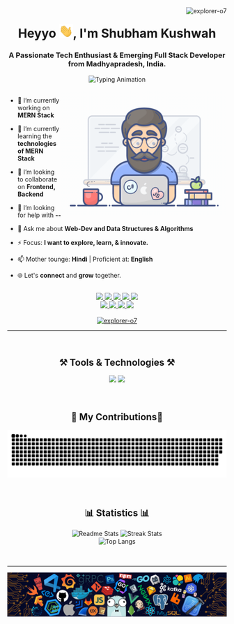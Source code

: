 <!-- This readme markdown is inspired by https://github.com/salesp07 -->
<!-- Dynamic Profile Views Count -->
<img align="right" src="https://komarev.com/ghpvc/?username=explorer-o7&label=Visit+Count&color=d940ff&style=plastic" alt="explorer-o7" />
<!-- My Introduction -->
<h1 align="center">Heyyo <img src="./img/hand_wave.gif" width="32" />, I'm Shubham Kushwah</h1>
<h3 align="center">A Passionate Tech Enthusiast & Emerging Full Stack Developer from Madhyapradesh, India.</h3>

<!-- Dynamic Typing Animation -->
<div align="center">
  <img src="https://readme-typing-svg.herokuapp.com/?font=Arial+Rounded+MT&size=30&width=425&height=70&duration=4000&pause=1000&color=D940FF&lines=Programming+Concepts;Data+Structures+%26+Algorithms;Full+Stack+Web+Development" alt="Typing Animation" />
</div>
<br/>

<!-- Programmer GIF -->
<img align="right" alt="Coding" width="380" src="./img/programmer.gif" />

<!-- Details About Me -->
- 🔭 I’m currently working on **MERN Stack**

- 🌱 I’m currently learning the **technologies of MERN Stack**

- 👯 I’m looking to collaborate on **Frontend, Backend**

- 🤝 I’m looking for help with **--**

- 💬 Ask me about **Web-Dev and Data Structures & Algorithms**

- ⚡ Focus: **I want to explore, learn, & innovate.**

- 📫 Mother tounge: **Hindi** | Proficient at: **English**

- 🌐 Let's **connect** and **grow** together.
<br/>

<!-- Social Links -->
<div align="center"> 
  <a href="mailto:shubhamkushwah.official@gmail.com">
    <img src="https://img.shields.io/badge/Gmail-D6D6D6?style=for-the-badge&logo=gmail&logoColor=red" />
  </a>
  <a href="https://github.com/explorer-o7">
    <img src="https://img.shields.io/badge/GitHub-000000?style=for-the-badge&logo=github&logoColor=white" />
  </a>
  <a href="https://linkedin.com/in/shubham-kushwah-30816424b" target="_blank">
    <img src="https://img.shields.io/badge/LinkedIn-0077B5?style=for-the-badge&logo=linkedin&logoColor=white" target="_blank" />
  </a>
  <a href="https://x.com/_explorer_07" target="_blank">
    <img src="https://img.shields.io/badge/Twitter-FFFFFF?style=for-the-badge&logo=x&logoColor=black" target="_blank" />
  </a>
  <a href="https://discord.com/shubham_75" target="_blank">
    <img src="https://img.shields.io/badge/Discord-5865F2?style=for-the-badge&logo=discord&logoColor=white" target="_blank" />
  </a>
  <br/>
  <a href="https://hackerrank.com/profile/shubhamkushwa_g1" target="_blank">
    <img src="https://img.shields.io/badge/Hackerrank-31F565?style=for-the-badge&logo=hackerrank&logoColor=black" target="_blank" />
  </a>
  <a href="https://leetcode.com/u/kushwahs963" target="_blank">
    <img src="https://img.shields.io/badge/Leetcode-FFAA33?style=for-the-badge&logo=leetcode&logoColor=white" target="_blank" />
  </a>
  <a href="https://auth.geeksforgeeks.org/user/shubhamkuc2ui" target="_blank">
    <img src="https://img.shields.io/badge/GeeksForGeeks-269933?style=for-the-badge&logo=geeksforgeeks&logoColor=white" target="_blank" />
  </a>
  <a href="https://naukri.com/code360/profile/1ecaf042-64ae-4e34-b029-e834c6c1a16f" target="_blank">
    <img src="https://img.shields.io/badge/Code360-303030?style=for-the-badge&logo=codingninjas&logoColor=orange" target="_blank" />
  </a>
</div>
<br/>

<!-- GitHub Trophies Card -->
<div align="center"> <a href="https://github.com/ryo-ma/github-profile-trophy"><img src="https://github-profile-trophy.vercel.app/?username=explorer-o7" alt="explorer-o7" /></a> </div>
<hr/>
<br/>

<!-- Tools & Technologies -->
<div align="center">
    <h2>⚒️ Tools & Technologies ⚒️</h2>
    <img src="https://skillicons.dev/icons?i=c,cpp,html,css,javascript,bootstrap,git,github,vscode,arduino,figma,postman" />
    <img src="https://skillicons.dev/icons?i=java,python,mongodb,express,react,nodejs,firebase,mysql,linux,googlecloud" />
</div>
<br/><br/>

<!-- My Contibution Chart With Snake Animation -->
<div align="center">
  <h2>🐍 My Contributions🐍</h2>
  <img alt="Contribution Chart Snake Animation" src="https://raw.githubusercontent.com/explorer-o7/explorer-o7/output/github-contribution-grid-snake.svg" />
</div>
<br/><br/>

<!-- My Profile Stats -->
<div align=center>
  <h2>📊 Statistics 📊</h2>
  <img width=390 src="https://github-readme-stats-salesp07.vercel.app/api?username=explorer-o7&count_private=true&show_icons=true&theme=vision-friendly-dark&rank_icon=github&border_radius=10" alt="Readme Stats" />
  <img width=390 src="https://github-readme-streak-stats-salesp07.vercel.app/?user=explorer-o7&count_private=true&theme=neon-dark&border_radius=10" alt="Streak Stats"/>
  <br/>
  <!-- Top Language Chart -->
  <img width=325 align="center" src="https://github-readme-stats-salesp07.vercel.app/api/top-langs/?username=explorer-o7&hide=HTML&langs_count=8&layout=compact&theme=vision-friendly-dark&border_radius=10&size_weight=0.5&count_weight=0.5&exclude_repo=github-readme-stats" alt="Top Langs" />
</div>
<br/><br/>
<!-- Profile Banner -->
<hr/>
<img align="center" alt="Banner" src="./img/banner.png" />
